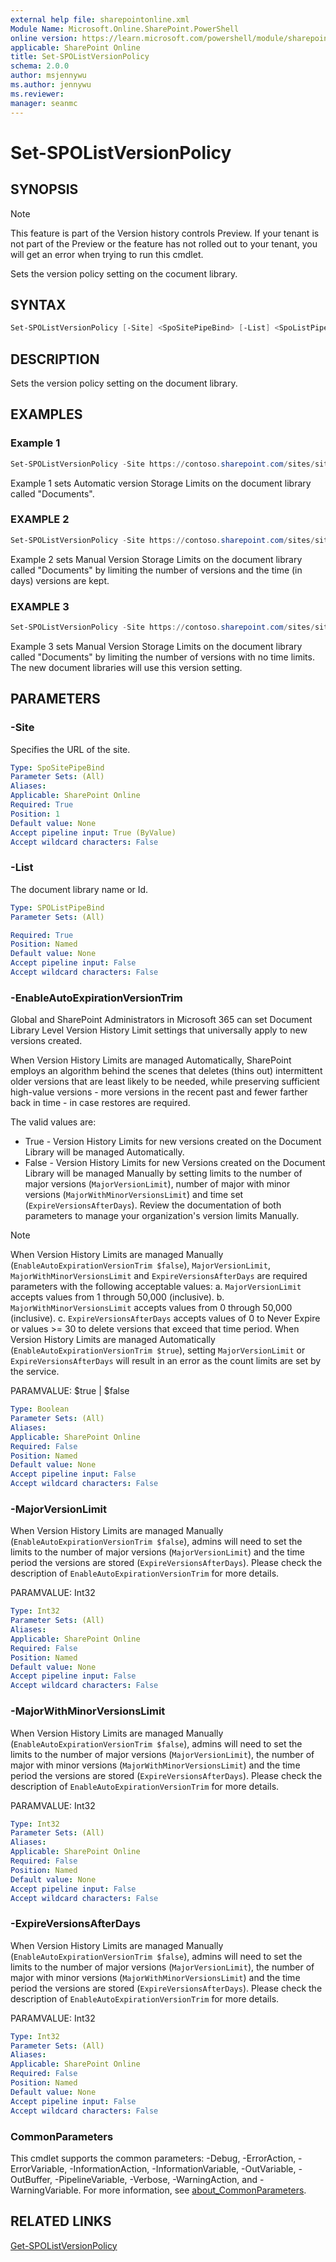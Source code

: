 ```yaml
---
external help file: sharepointonline.xml
Module Name: Microsoft.Online.SharePoint.PowerShell
online version: https://learn.microsoft.com/powershell/module/sharepoint-online/set-spolistversionpolicy
applicable: SharePoint Online
title: Set-SPOListVersionPolicy
schema: 2.0.0
author: msjennywu
ms.author: jennywu
ms.reviewer:
manager: seanmc
---
```


# Set-SPOListVersionPolicy

## SYNOPSIS

> [!NOTE]
> This feature is part of the Version history controls Preview. If your tenant is not part of the Preview or the feature has not rolled out to your tenant, you will get an error when trying to run this cmdlet.

Sets the version policy setting on the cocument library.

## SYNTAX

```powershell
Set-SPOListVersionPolicy [-Site] <SpoSitePipeBind> [-List] <SpoListPipeBind> [-EnableAutoExpirationVersionTrim <Boolean>] [-MajorVersionLimit <int>] [-MajorWithMinorVersionsLimit <int>] [-ExpireVersionsAfterDays <int>] [<CommonParameters>]
```

## DESCRIPTION

Sets the version policy setting on the document library.

## EXAMPLES

### Example 1
```powershell
Set-SPOListVersionPolicy -Site https://contoso.sharepoint.com/sites/site1 -List "Documents" -EnableAutoExpirationVersionTrim $true
```
Example 1 sets Automatic version Storage Limits on the document library called "Documents".

### EXAMPLE 2

```powershell
Set-SPOListVersionPolicy -Site https://contoso.sharepoint.com/sites/site1 -List "Documents" -EnableAutoExpirationVersionTrim $false -MajorVersionLimit 500 -MajorWithMinorVersionsLimit 20 -ExpireVersionsAfterDays 30
```

Example 2 sets Manual Version Storage Limits on the document library called "Documents" by limiting the number of versions and the time (in days) versions are kept.

### EXAMPLE 3

```powershell
Set-SPOListVersionPolicy -Site https://contoso.sharepoint.com/sites/site1 -List "Documents" -EnableAutoExpirationVersionTrim $false -MajorVersionLimit 500 -MajorWithMinorVersionsLimit 20 -ExpireVersionsAfterDays 0
```

Example 3 sets Manual Version Storage Limits on the document library called "Documents" by limiting the number of versions with no time limits. The new document libraries will use this version setting.

## PARAMETERS

### -Site

Specifies the URL of the site.

```yaml
Type: SpoSitePipeBind
Parameter Sets: (All)
Aliases:
Applicable: SharePoint Online
Required: True
Position: 1
Default value: None
Accept pipeline input: True (ByValue)
Accept wildcard characters: False
```

### -List

The document library name or Id.

```yaml
Type: SPOListPipeBind
Parameter Sets: (All)

Required: True
Position: Named
Default value: None
Accept pipeline input: False
Accept wildcard characters: False
```

### -EnableAutoExpirationVersionTrim
Global and SharePoint Administrators in Microsoft 365 can set Document Library Level Version History Limit settings that universally apply to new versions created.

When Version History Limits are managed Automatically, SharePoint employs an algorithm behind the scenes that deletes (thins out) intermittent older versions that are least likely to be needed, while preserving sufficient high-value versions - more versions in the recent past and fewer farther back in time - in case restores are required.

The valid values are:

- True - Version History Limits for new versions created on the Document Library will be managed Automatically.
- False - Version History Limits for new Versions created on the Document Library will be managed Manually by setting limits to the number of major versions (`MajorVersionLimit`), number of major with minor versions (`MajorWithMinorVersionsLimit`) and time set (`ExpireVersionsAfterDays`).  Review the documentation of both parameters to manage your organization's version limits Manually.  

> [!NOTE]
> When Version History Limits are managed Manually (`EnableAutoExpirationVersionTrim $false`), `MajorVersionLimit`, `MajorWithMinorVersionsLimit` and `ExpireVersionsAfterDays` are required parameters with the following acceptable values:
> a. `MajorVersionLimit` accepts values from 1 through 50,000 (inclusive).
> b. `MajorWithMinorVersionsLimit` accepts values from 0 through 50,000 (inclusive).
> c. `ExpireVersionsAfterDays` accepts values of 0 to Never Expire or values >= 30 to delete versions that exceed that time period.
> When Version History Limits are managed Automatically (`EnableAutoExpirationVersionTrim $true`), setting `MajorVersionLimit` or `ExpireVersionsAfterDays` will result in an error as the count limits are set by the service.

PARAMVALUE: $true | $false

```yaml
Type: Boolean
Parameter Sets: (All)
Aliases:
Applicable: SharePoint Online
Required: False
Position: Named
Default value: None
Accept pipeline input: False
Accept wildcard characters: False
```

### -MajorVersionLimit
When Version History Limits are managed Manually (`EnableAutoExpirationVersionTrim $false`), admins will need to set the limits to the number of major versions (`MajorVersionLimit`) and the time period the versions are stored (`ExpireVersionsAfterDays`). Please check the description of `EnableAutoExpirationVersionTrim` for more details.

PARAMVALUE: Int32

```yaml
Type: Int32
Parameter Sets: (All)
Aliases:
Applicable: SharePoint Online
Required: False
Position: Named
Default value: None
Accept pipeline input: False
Accept wildcard characters: False
```

### -MajorWithMinorVersionsLimit
When Version History Limits are managed Manually (`EnableAutoExpirationVersionTrim $false`), admins will need to set the limits to the number of major versions (`MajorVersionLimit`), the number of major with minor versions (`MajorWithMinorVersionsLimit`) and the time period the versions are stored (`ExpireVersionsAfterDays`). Please check the description of `EnableAutoExpirationVersionTrim` for more details.

PARAMVALUE: Int32

```yaml
Type: Int32
Parameter Sets: (All)
Aliases:
Applicable: SharePoint Online
Required: False
Position: Named
Default value: None
Accept pipeline input: False
Accept wildcard characters: False
```

### -ExpireVersionsAfterDays
When Version History Limits are managed Manually (`EnableAutoExpirationVersionTrim $false`), admins will need to set the limits to the number of major versions (`MajorVersionLimit`), the number of major with minor versions (`MajorWithMinorVersionsLimit`) and the time period the versions are stored (`ExpireVersionsAfterDays`). Please check the description of `EnableAutoExpirationVersionTrim` for more details.

PARAMVALUE: Int32

```yaml
Type: Int32
Parameter Sets: (All)
Aliases:
Applicable: SharePoint Online
Required: False
Position: Named
Default value: None
Accept pipeline input: False
Accept wildcard characters: False
```

### CommonParameters

This cmdlet supports the common parameters: -Debug, -ErrorAction, -ErrorVariable, -InformationAction, -InformationVariable, -OutVariable, -OutBuffer, -PipelineVariable, -Verbose, -WarningAction, and -WarningVariable. For more information, see [about_CommonParameters](https://go.microsoft.com/fwlink/?LinkID=113216).

## RELATED LINKS

[Get-SPOListVersionPolicy](Get-SPOListVersionPolicy.md)